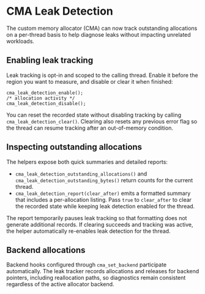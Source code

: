 # CMA Leak Detection

The custom memory allocator (CMA) can now track outstanding allocations on a per-thread basis to help diagnose leaks without
impacting unrelated workloads.

## Enabling leak tracking

Leak tracking is opt-in and scoped to the calling thread. Enable it before the region you want to measure, and disable or clear it
when finished:

```
cma_leak_detection_enable();
/* allocation activity */
cma_leak_detection_disable();
```

You can reset the recorded state without disabling tracking by calling `cma_leak_detection_clear()`. Clearing also resets any
previous error flag so the thread can resume tracking after an out-of-memory condition.

## Inspecting outstanding allocations

The helpers expose both quick summaries and detailed reports:

- `cma_leak_detection_outstanding_allocations()` and `cma_leak_detection_outstanding_bytes()` return counts for the current thread.
- `cma_leak_detection_report(clear_after)` emits a formatted summary that includes a per-allocation listing. Pass `true` to
  `clear_after` to clear the recorded state while keeping leak detection enabled for the thread.

The report temporarily pauses leak tracking so that formatting does not generate additional records. If clearing succeeds and
tracking was active, the helper automatically re-enables leak detection for the thread.

## Backend allocations

Backend hooks configured through `cma_set_backend` participate automatically. The leak tracker records allocations and releases for
backend pointers, including reallocation paths, so diagnostics remain consistent regardless of the active allocator backend.
